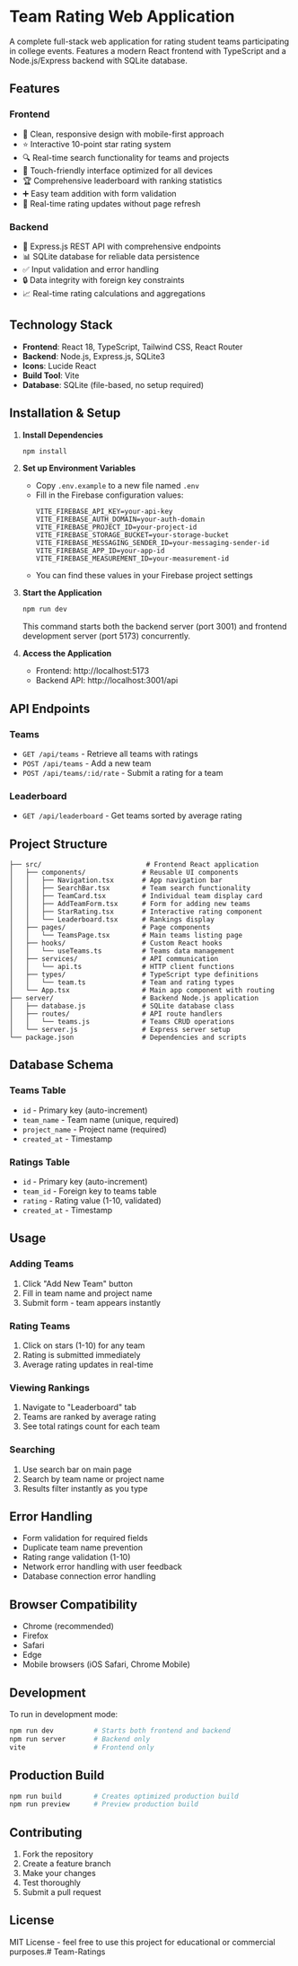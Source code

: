 # Team Rating Web Application

A complete full-stack web application for rating student teams participating in college events. Features a modern React frontend with TypeScript and a Node.js/Express backend with SQLite database.

## Features

### Frontend
- 🎨 Clean, responsive design with mobile-first approach
- ⭐ Interactive 10-point star rating system
- 🔍 Real-time search functionality for teams and projects
- 📱 Touch-friendly interface optimized for all devices
- 🏆 Comprehensive leaderboard with ranking statistics
- ➕ Easy team addition with form validation
- 🎯 Real-time rating updates without page refresh

### Backend
- 🚀 Express.js REST API with comprehensive endpoints
- 📊 SQLite database for reliable data persistence
- ✅ Input validation and error handling
- 🔒 Data integrity with foreign key constraints
- 📈 Real-time rating calculations and aggregations

## Technology Stack

- **Frontend**: React 18, TypeScript, Tailwind CSS, React Router
- **Backend**: Node.js, Express.js, SQLite3
- **Icons**: Lucide React
- **Build Tool**: Vite
- **Database**: SQLite (file-based, no setup required)

## Installation & Setup

1. **Install Dependencies**
   ```bash
   npm install
   ```

2. **Set up Environment Variables**
   - Copy `.env.example` to a new file named `.env`
   - Fill in the Firebase configuration values:
     ```
     VITE_FIREBASE_API_KEY=your-api-key
     VITE_FIREBASE_AUTH_DOMAIN=your-auth-domain
     VITE_FIREBASE_PROJECT_ID=your-project-id
     VITE_FIREBASE_STORAGE_BUCKET=your-storage-bucket
     VITE_FIREBASE_MESSAGING_SENDER_ID=your-messaging-sender-id
     VITE_FIREBASE_APP_ID=your-app-id
     VITE_FIREBASE_MEASUREMENT_ID=your-measurement-id
     ```
   - You can find these values in your Firebase project settings

3. **Start the Application**
   ```bash
   npm run dev
   ```

   This command starts both the backend server (port 3001) and frontend development server (port 5173) concurrently.

4. **Access the Application**
   - Frontend: http://localhost:5173
   - Backend API: http://localhost:3001/api

## API Endpoints

### Teams
- `GET /api/teams` - Retrieve all teams with ratings
- `POST /api/teams` - Add a new team
- `POST /api/teams/:id/rate` - Submit a rating for a team

### Leaderboard
- `GET /api/leaderboard` - Get teams sorted by average rating

## Project Structure

```
├── src/                          # Frontend React application
│   ├── components/              # Reusable UI components
│   │   ├── Navigation.tsx       # App navigation bar
│   │   ├── SearchBar.tsx        # Team search functionality
│   │   ├── TeamCard.tsx         # Individual team display card
│   │   ├── AddTeamForm.tsx      # Form for adding new teams
│   │   ├── StarRating.tsx       # Interactive rating component
│   │   └── Leaderboard.tsx      # Rankings display
│   ├── pages/                   # Page components
│   │   └── TeamsPage.tsx        # Main teams listing page
│   ├── hooks/                   # Custom React hooks
│   │   └── useTeams.ts          # Teams data management
│   ├── services/                # API communication
│   │   └── api.ts               # HTTP client functions
│   ├── types/                   # TypeScript type definitions
│   │   └── team.ts              # Team and rating types
│   └── App.tsx                  # Main app component with routing
├── server/                      # Backend Node.js application
│   ├── database.js              # SQLite database class
│   ├── routes/                  # API route handlers
│   │   └── teams.js             # Teams CRUD operations
│   └── server.js                # Express server setup
└── package.json                 # Dependencies and scripts
```

## Database Schema

### Teams Table
- `id` - Primary key (auto-increment)
- `team_name` - Team name (unique, required)
- `project_name` - Project name (required)
- `created_at` - Timestamp

### Ratings Table
- `id` - Primary key (auto-increment)
- `team_id` - Foreign key to teams table
- `rating` - Rating value (1-10, validated)
- `created_at` - Timestamp

## Usage

### Adding Teams
1. Click "Add New Team" button
2. Fill in team name and project name
3. Submit form - team appears instantly

### Rating Teams
1. Click on stars (1-10) for any team
2. Rating is submitted immediately
3. Average rating updates in real-time

### Viewing Rankings
1. Navigate to "Leaderboard" tab
2. Teams are ranked by average rating
3. See total ratings count for each team

### Searching
1. Use search bar on main page
2. Search by team name or project name
3. Results filter instantly as you type

## Error Handling

- Form validation for required fields
- Duplicate team name prevention
- Rating range validation (1-10)
- Network error handling with user feedback
- Database connection error handling

## Browser Compatibility

- Chrome (recommended)
- Firefox
- Safari
- Edge
- Mobile browsers (iOS Safari, Chrome Mobile)

## Development

To run in development mode:
```bash
npm run dev          # Starts both frontend and backend
npm run server       # Backend only
vite                 # Frontend only
```

## Production Build

```bash
npm run build        # Creates optimized production build
npm run preview      # Preview production build
```

## Contributing

1. Fork the repository
2. Create a feature branch
3. Make your changes
4. Test thoroughly
5. Submit a pull request

## License

MIT License - feel free to use this project for educational or commercial purposes.#   T e a m - R a t i n g s 
 
 
